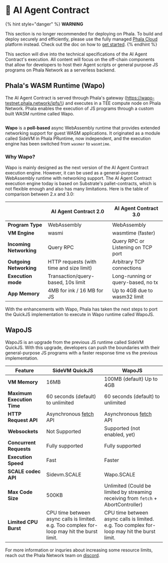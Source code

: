 # 🥷 AI Agent Contract

{% hint style="danger" %}
**WARNING**

This section is no longer recommended for deploying on Phala. To build and deploy securely and efficiently, please use the fully managed [Phala Cloud](https://cloud.phala.network) platform instead. Check out the doc on how to [get started](../../cloud/getting-started/getting-started.md).
{% endhint %}

This section will dive into the technical specifications of the AI Agent Contract's execution. All content will focus on the off-chain components that allow for developers to host their Agent scripts or general purpose JS programs on Phala Network as a serverless backend.&#x20;

## Phala's WASM Runtime (Wapo)

The AI Agent Contract is served through Phala's gateway (https://wapo-testnet.phala.network/ipfs/\<cid>) and executes in a TEE compute node on Phala Network. Phala enables the execution of JS programs through a custom built WASM runtime called Wapo.&#x20;

<figure><img src="../../.gitbook/assets/AI-Agent-Contract-Execution.png" alt=""><figcaption></figcaption></figure>

**Wapo** is a **poll-based** async WebAssembly runtime that provides extended networking support for guest WASM applications. It originated as a module called SideVM in Phala PRuntime, now independent, and the execution engine has been switched from `wasmer` to `wasmtime`.

### Why Wapo?

Wapo is mainly designed as the next version of the AI Agent Contract execution engine. However, it can be used as a general-purpose WebAssembly runtime with networking support. The AI Agent Contract execution engine today is based on Substrate's pallet-contracts, which is not flexible enough and also has many limitations. Here is the table of comparison between 2.x and 3.0:

| <p><br></p>             | **AI Agent Contract 2.0**                | **AI Agent Contract 3.0**          |
| ----------------------- | ---------------------------------------- | ---------------------------------- |
| **Program Type**        | WebAssembly                              | WebAssembly                        |
| **VM Engine**           | wasmi                                    | wasmtime (faster)                  |
| **Incoming Networking** | Query RPC                                | Query RPC or Listening on TCP port |
| **Outgoing Networking** | HTTP requests (with time and size limit) | Arbitrary TCP connections          |
| **Execution mode**      | Transaction/query-based, 10s limit       | Long-running or query-based, no tx |
| **App Memory**          | 4MB for ink / 16 MB for JS               | Up to 4GB due to wasm32 limit      |

With the enhancements with Wapo, Phala has taken the next steps to port the QuickJS implementation to execute in Wapo runtime called WapoJS.

## WapoJS

WapoJS is an upgrade from the previous JS runtime called SideVM QuickJS. With this upgrade, developers can push the boundaries with their general-purpose JS programs with a faster response time vs the previous implementation.

| Feature                    | SideVM QuickJS                                                                                   | WapoJS                                                                                           |
| -------------------------- | ------------------------------------------------------------------------------------------------ | ------------------------------------------------------------------------------------------------ |
| **VM Memory**              | 16MB                                                                                             | 100MB (default) Up to 4GB                                                                        |
| **Maximum Execution Time** | 60 seconds (default) to unlimited                                                                | 60 seconds (default) to unlimited                                                                |
| **HTTP Request API**       | Asynchronous [fetch](https://developer.mozilla.org/en-US/docs/Web/API/Fetch_API/Using_Fetch) API | Asynchronous [fetch](https://developer.mozilla.org/en-US/docs/Web/API/Fetch_API/Using_Fetch) API |
| **Websockets**             | Not Supported                                                                                    | Supported (not enabled, yet)                                                                     |
| **Concurrent Requests**    | Fully supported                                                                                  | Fully supported                                                                                  |
| **Execution Speed**        | Fast                                                                                             | Faster                                                                                           |
| **SCALE codec API**        | Sidevm.SCALE                                                                                     | Wapo.SCALE                                                                                       |
| **Max Code Size**          | 500KB                                                                                            | Unlimited (Could be limited by streaming receiving from `fetch` + AbortController)               |
| **Limited CPU Burst**      | CPU time between async calls is limited. e.g. Too complex for-loop may hit the burst limit.      | CPU time between async calls is limited. e.g. Too complex for-loop may hit the burst limit.      |

For more information or inquries about increasing some resource limits, reach out the Phala Network team on [discord](https://discord.gg/phala-network).
